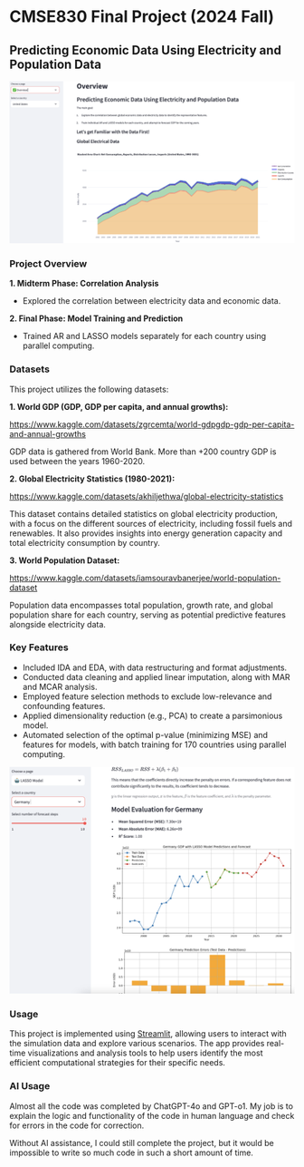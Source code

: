 # CMSE830 Final Project (2024 Fall)

## Predicting Economic Data Using Electricity and Population Data

![Description of the image](img/cmse830-1.png)

### Project Overview

**1. Midterm Phase: Correlation Analysis**

- Explored the correlation between electricity data and economic data.

**2. Final Phase: Model Training and Prediction**

- Trained AR and LASSO models separately for each country using parallel computing.

### Datasets

This project utilizes the following datasets:

**1. World GDP (GDP, GDP per capita, and annual growths):**

https://www.kaggle.com/datasets/zgrcemta/world-gdpgdp-gdp-per-capita-and-annual-growths

GDP data is gathered from World Bank. More than +200 country GDP is used between the years 1960-2020.

**2. Global Electricity Statistics (1980-2021):**

https://www.kaggle.com/datasets/akhiljethwa/global-electricity-statistics

This dataset contains detailed statistics on global electricity production, with a focus on the different sources of electricity, including fossil fuels and renewables. It also provides insights into energy generation capacity and total electricity consumption by country.

**3.  World Population Dataset:**

https://www.kaggle.com/datasets/iamsouravbanerjee/world-population-dataset

Population data encompasses total population, growth rate, and global population share for each country, serving as potential predictive features alongside electricity data.

### Key Features

- Included IDA and EDA, with data restructuring and format adjustments.
- Conducted data cleaning and applied linear imputation, along with MAR and MCAR analysis.
- Employed feature selection methods to exclude low-relevance and confounding features.
- Applied dimensionality reduction (e.g., PCA) to create a parsimonious model.
- Automated selection of the optimal p-value (minimizing MSE) and features for models, with batch training for 170 countries using parallel computing.

![Description of the image](img/cmse830-2.png)

### Usage

This project is implemented using [Streamlit](https://cmse830-xh.streamlit.app), allowing users to interact with the simulation data and explore various scenarios. The app provides real-time visualizations and analysis tools to help users identify the most efficient computational strategies for their specific needs.

### AI Usage
Almost all the code was completed by ChatGPT-4o and GPT-o1. My job is to explain the logic and functionality of the code in human language and check for errors in the code for correction.

Without AI assistance, I could still complete the project, but it would be impossible to write so much code in such a short amount of time.
